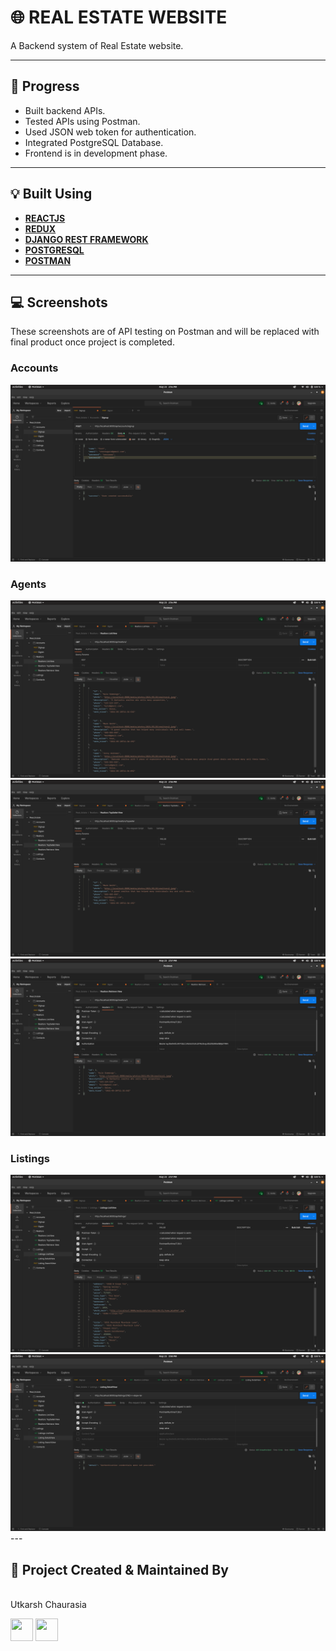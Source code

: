 # 🌐 REAL ESTATE WEBSITE

A Backend system of Real Estate website.

---

## :memo: Progress

- Built backend APIs.
- Tested APIs using Postman.
- Used JSON web token for authentication.
- Integrated PostgreSQL Database.
- Frontend is in development phase.

---

## :bulb: Built Using

- [**REACTJS**](https://reactjs.org/)
- [**REDUX**](https://redux.js.org/)
- [**DJANGO REST FRAMEWORK**](https://www.django-rest-framework.org/)
- [**POSTGRESQL**](https://www.postgresql.org/)
- [**POSTMAN**](https://www.postman.com/)

---

## :computer: Screenshots

These screenshots are of API testing on Postman and will be replaced with final product once project is completed.

### Accounts
<img src="media/images/1.png"/>

### Agents
<img src="media/images/2.png"/>
<img src="media/images/3.png"/>
<img src="media/images/4.png"/>

### Listings
<img src="media/images/6.png"/>
<img src="media/images/7.png"/>
---

## :man: Project Created & Maintained By

<img src = "https://avatars2.githubusercontent.com/u/47274683?s=460&u=d0f1b40291f480413ce4ac9a96b6d4603289844e&v=4"  height="120" alt=""> <br>Utkarsh Chaurasia
<p>
<a href = "https://github.com/UtkarshChaurasia"><img src = "http://www.iconninja.com/files/241/825/211/round-collaboration-social-github-code-circle-network-icon.svg" width="36" height = "36"/></a>
<a href = "https://www.linkedin.com/in/utkarshchaurasia/">
<img src = "http://www.iconninja.com/files/863/607/751/network-linkedin-social-connection-circular-circle-media-icon.svg" width="36" height="36"/>
</a>
</p>
